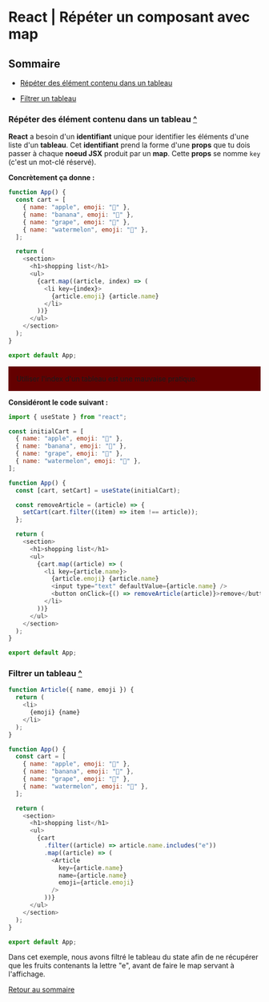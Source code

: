 # React | Répéter un composant avec map

## Sommaire

- [Répéter des élément contenu dans un tableau](#répéter-des-élément-contenu-dans-un-tableau)

- [Filtrer un tableau](#filtrer-un-tableau)

### Répéter des élément contenu dans un tableau [^](#sommaire)

**React** a besoin d'un **identifiant** unique pour identifier les éléments d'une liste d'un **tableau**. Cet **identifiant** prend la forme d'une **props** que tu dois passer à chaque **noeud JSX** produit par un **map**. Cette **props** se nomme `key` (c'est un mot-clé réservé).

**Concrètement ça donne :**

```javascript
function App() {
  const cart = [
    { name: "apple", emoji: "🍏" },
    { name: "banana", emoji: "🍌" },
    { name: "grape", emoji: "🍇" },
    { name: "watermelon", emoji: "🍉" },
  ];

  return (
    <section>
      <h1>shopping list</h1>
      <ul>
        {cart.map((article, index) => (
          <li key={index}>
            {article.emoji} {article.name}
          </li>
        ))}
      </ul>
    </section>
  );
}

export default App;
```

<p style="padding: 1rem; background-color: rgb(100,0,0);">Utiliser l'index d'un tableau est une mauvaise pratique.</p>

**Considéront le code suivant :**

```javascript
import { useState } from "react";

const initialCart = [
  { name: "apple", emoji: "🍏" },
  { name: "banana", emoji: "🍌" },
  { name: "grape", emoji: "🍇" },
  { name: "watermelon", emoji: "🍉" },
];

function App() {
  const [cart, setCart] = useState(initialCart);

  const removeArticle = (article) => {
    setCart(cart.filter((item) => item !== article));
  };

  return (
    <section>
      <h1>shopping list</h1>
      <ul>
        {cart.map((article) => (
          <li key={article.name}>
            {article.emoji} {article.name}
            <input type="text" defaultValue={article.name} />
            <button onClick={() => removeArticle(article)}>remove</button>
          </li>
        ))}
      </ul>
    </section>
  );
}

export default App;
```

### Filtrer un tableau [^](#sommaire)

```javascript
function Article({ name, emoji }) {
  return (
    <li>
      {emoji} {name}
    </li>
  );
}

function App() {
  const cart = [
    { name: "apple", emoji: "🍏" },
    { name: "banana", emoji: "🍌" },
    { name: "grape", emoji: "🍇" },
    { name: "watermelon", emoji: "🍉" },
  ];

  return (
    <section>
      <h1>shopping list</h1>
      <ul>
        {cart
          .filter((article) => article.name.includes("e"))
          .map((article) => (
            <Article
              key={article.name}
              name={article.name}
              emoji={article.emoji}
            />
          ))}
      </ul>
    </section>
  );
}

export default App;
```

Dans cet exemple, nous avons filtré le tableau du state afin de ne récupérer que les fruits contenants la lettre "e", avant de faire le map servant à l'affichage.

[Retour au sommaire](#sommaire)